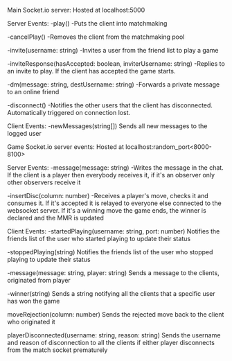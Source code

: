 Main Socket.io server:
Hosted at localhost:5000

Server Events:
-play()
  -Puts the client into matchmaking

-cancelPlay()
  -Removes the client from the matchmaking pool

-invite(username: string)
  -Invites a user from the friend list to play a game

-inviteResponse(hasAccepted: boolean, inviterUsername: string)
  -Replies to an invite to play. If the client has accepted the game starts.

-dm(message: string, destUsername: string)
  -Forwards a private message to an online friend

-disconnect()
  -Notifies the other users that the client has disconnected. Automatically triggered on connection lost.

Client Events:
-newMessages(string[])
  Sends all new messages to the logged user

Game Socket.io server events:
Hosted at localhost:random_port<8000-8100>

Server Events:
-message(message: string)
  -Writes the message in the chat. If the client is a player then everybody receives it, if it's an observer only other observers receive it

-insertDisc(column: number)
  -Receives a player's move, checks it and consumes it. If it's accepted it is relayed to everyone else connected to the websocket server. If it's a winning move the game ends, the winner is declared and the MMR is updated

Client Events:
-startedPlaying(username: string, port: number)
  Notifies the friends list of the user who started playing to update their status

-stoppedPlaying(string)
  Notifies the friends list of the user who stopped playing to update their status

-message(message: string, player: string)
  Sends a message to the clients, originated from player

-winner(string)
  Sends a string notifying all the clients that a specific user has won the game

moveRejection(column: number)
  Sends the rejected move back to the client who originated it

playerDisconnected(username: string, reason: string)
  Sends the username and reason of disconnection to all the clients if either player disconnects from the match socket prematurely